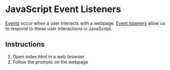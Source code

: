 # JavaScript Event Listeners

[Events](https://developer.mozilla.org/en-US/docs/Web/API/Event) occur when a user interacts with a webpage. [Event listeners](https://developer.mozilla.org/en-US/docs/Web/API/EventListener) allow us to respond to these user interactions in JavaScript.

## Instructions

1. Open index.html in a web browser
1. Follow the prompts on the webpage

